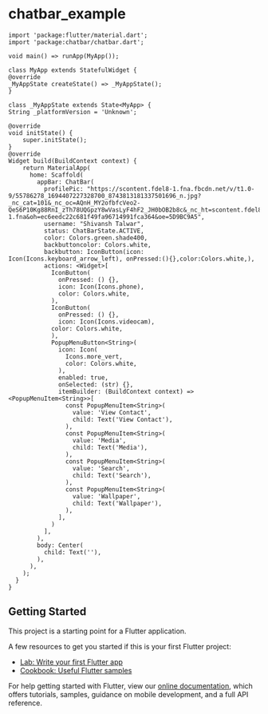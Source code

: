 # chatbar_example

    import 'package:flutter/material.dart';
    import 'package:chatbar/chatbar.dart';

    void main() => runApp(MyApp());

    class MyApp extends StatefulWidget {
    @override
    _MyAppState createState() => _MyAppState();
    }

    class _MyAppState extends State<MyApp> {
    String _platformVersion = 'Unknown';

    @override
    void initState() {
        super.initState();
    }
    @override
    Widget build(BuildContext context) {
        return MaterialApp(
          home: Scaffold(
            appBar: ChatBar(
              profilePic: "https://scontent.fdel8-1.fna.fbcdn.net/v/t1.0-9/55786278_1694407227328700_8743813181337501696_n.jpg?_nc_cat=101&_nc_oc=AQnH_MY2ofbfcVeo2-QeS6P10Kg88RnI_zTh78UQGpzY8wVasLyF4hF2_JH0bOB2b8c&_nc_ht=scontent.fdel8-1.fna&oh=ec6eedc22c681f49fa96714991fca364&oe=5D9BC9A5",
              username: "Shivansh Talwar",
              status: ChatBarState.ACTIVE,
              color: Colors.green.shade400,
              backbuttoncolor: Colors.white,
              backbutton: IconButton(icon: Icon(Icons.keyboard_arrow_left), onPressed:(){},color:Colors.white,),
              actions: <Widget>[
                IconButton(
                  onPressed: () {},
                  icon: Icon(Icons.phone),
                  color: Colors.white,
                ),
                IconButton(
                  onPressed: () {},
                  icon: Icon(Icons.videocam),
                color: Colors.white,
                ),
                PopupMenuButton<String>(
                  icon: Icon(
                    Icons.more_vert,
                    color: Colors.white,
                  ),
                  enabled: true,
                  onSelected: (str) {},
                  itemBuilder: (BuildContext context) => <PopupMenuItem<String>>[
                    const PopupMenuItem<String>(
                      value: 'View Contact',
                      child: Text('View Contact'),
                    ),
                    const PopupMenuItem<String>(
                      value: 'Media',
                      child: Text('Media'),
                    ),
                    const PopupMenuItem<String>(
                      value: 'Search',
                      child: Text('Search'),
                    ),
                    const PopupMenuItem<String>(
                      value: 'Wallpaper',
                      child: Text('Wallpaper'),
                    ),
                  ],
                )
              ],
            ),
            body: Center(
              child: Text(''),
            ),
          ),
        );
      }
    }



## Getting Started

This project is a starting point for a Flutter application.

A few resources to get you started if this is your first Flutter project:

- [Lab: Write your first Flutter app](https://flutter.dev/docs/get-started/codelab)
- [Cookbook: Useful Flutter samples](https://flutter.dev/docs/cookbook)

For help getting started with Flutter, view our
[online documentation](https://flutter.dev/docs), which offers tutorials,
samples, guidance on mobile development, and a full API reference.
